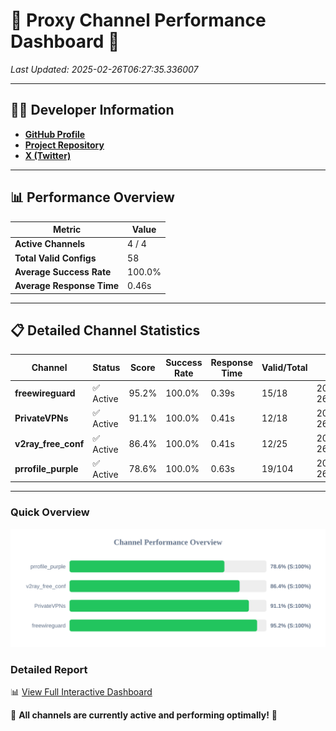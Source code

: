 # 🌟 Proxy Channel Performance Dashboard 🌟

_Last Updated: 2025-02-26T06:27:35.336007_

---

## 👩‍💻 Developer Information

- **[GitHub Profile](https://github.com/4n0nymou3)**  
- **[Project Repository](https://github.com/4n0nymou3/multi-proxy-config-fetcher)**  
- **[X (Twitter)](https://x.com/4n0nymou3)**  

---

## 📊 Performance Overview

| Metric                | Value       |
|-----------------------|-------------|
| **Active Channels**   | 4 / 4       |
| **Total Valid Configs** | 58          |
| **Average Success Rate** | 100.0%      |
| **Average Response Time** | 0.46s       |

---

## 📋 Detailed Channel Statistics

| Channel          | Status     | Score  | Success Rate | Response Time | Valid/Total | Last Success               |
|------------------|------------|--------|--------------|---------------|-------------|----------------------------|
| **freewireguard**  | ✅ Active  | 95.2%  | 100.0% | 0.39s         | 15/18       | 2025-02-26T06:27:35.334307 |
| **PrivateVPNs**  | ✅ Active  | 91.1%  | 100.0% | 0.41s         | 12/18       | 2025-02-26T06:27:34.914493 |
| **v2ray_free_conf**  | ✅ Active  | 86.4%  | 100.0% | 0.41s         | 12/25       | 2025-02-26T06:27:34.474467 |
| **prrofile_purple**  | ✅ Active  | 78.6%  | 100.0% | 0.63s         | 19/104       | 2025-02-26T06:27:34.027922 |

---

### Quick Overview
<div align="center">
  <a href="https://raw.githubusercontent.com/nullluser/NullRepo/refs/heads/main/assets/channel_stats_chart.svg">
    <img src="https://raw.githubusercontent.com/nullluser/NullRepo/refs/heads/main/assets/channel_stats_chart.svg" alt="Source Performance Statistics" width="800">
  </a>
</div>

### Detailed Report
📊 [View Full Interactive Dashboard](https://htmlpreview.github.io/?https://github.com/nullluser/NullRepo/blob/main/assets/performance_report.html)

🎉 **All channels are currently active and performing optimally!** 🎉
